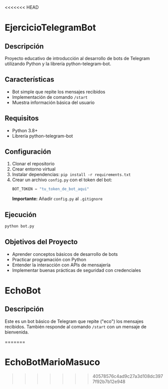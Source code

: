 <<<<<<< HEAD
# EjercicioTelegramBot

## Descripción
Proyecto educativo de introducción al desarrollo de bots de Telegram utilizando Python y la librería python-telegram-bot. 

## Características
- Bot simple que repite los mensajes recibidos
- Implementación de comando `/start`
- Muestra información básica del usuario

## Requisitos
- Python 3.8+
- Librería python-telegram-bot

## Configuración
1. Clonar el repositorio
2. Crear entorno virtual
3. Instalar dependencias: `pip install -r requirements.txt`
4. Crear un archivo `config.py` con el token del bot:
   ```python
   BOT_TOKEN = "tu_token_de_bot_aqui"
   ```
   **Importante:** Añadir `config.py` al `.gitignore`

## Ejecución
```bash
python bot.py
```

## Objetivos del Proyecto
- Aprender conceptos básicos de desarrollo de bots
- Practicar programación con Python
- Entender la interacción con APIs de mensajería
- Implementar buenas prácticas de seguridad con credenciales

# EchoBot

## Descripción
Este es un bot básico de Telegram que repite ("eco") los mensajes recibidos. También responde al comando `/start` con un mensaje de bienvenida.

=======
# EchoBotMarioMasuco
>>>>>>> 40578576c4ad9c27a3d108dc3977f92b7b12e948
